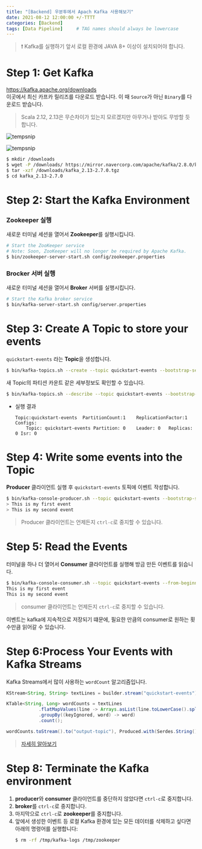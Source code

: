 ```yaml
---
title: "[Backend] 우분투에서 Apach Kafka 사용해보기"
date: 2021-08-12 12:00:00 +/-TTTT
categories: [Backend]
tags: [Data Pipeline]     # TAG names should always be lowercase
---
```

> ❗ Kafka를 실행하기 앞서 로컬 환경에 JAVA 8+ 이상이 설치되어야 합니다. 

# Step 1: Get Kafka
<https://kafka.apache.org/downloads>  
이곳에서 최신 카프카 릴리즈를 다운로드 받습니다. 이 때 `Source`가 아닌 `Binary`를 다운로드 받습니다.  
> Scala 2.12, 2.13은 무슨차이가 있는지 모르겠지만 아무거나 받아도 무방할 듯 합니다.

![tempsnip](https://user-images.githubusercontent.com/67721382/129180393-9c012dd4-13d0-4d18-8741-3a69fd60b745.png)

![tempsnip](https://user-images.githubusercontent.com/67721382/129180620-47319016-55e6-486b-87de-2eb73990a946.png)

```sh
$ mkdir /downloads
$ wget -P /downloads/ https://mirror.navercorp.com/apache/kafka/2.8.0/kafka_2.12-2.8.0.tgz
$ tar -xzf /downloads/kafka_2.13-2.7.0.tgz
$ cd kafka_2.13-2.7.0
```

# Step 2: Start the Kafka Environment
### Zookeeper 실행
새로운 터미널 세션을 열어서 **Zookeeper**를 실행시킵니다.
```sh
# Start the ZooKeeper service
# Note: Soon, ZooKeeper will no longer be required by Apache Kafka.
$ bin/zookeeper-server-start.sh config/zookeeper.properties
```

### Brocker 서버 실행
새로운 터미널 세션을 열어서 **Broker** 서버를 실행시킵니다.
```sh
# Start the Kafka broker service
$ bin/kafka-server-start.sh config/server.properties
```

# Step 3: Create A Topic to store your events
`quickstart-events` 라는 **Topic**을 생성합니다.
```sh
$ bin/kafka-topics.sh --create --topic quickstart-events --bootstrap-server localhost:9092
```
새 Topic의 파티션 카운트 같은 세부정보도 확인할 수 있습니다.
```sh
$ bin/kafka-topics.sh --describe --topic quickstart-events --bootstrap-server localhost:9092
```
* 실행 결과
    ```
    Topic:quickstart-events  PartitionCount:1    ReplicationFactor:1 Configs:
        Topic: quickstart-events Partition: 0    Leader: 0   Replicas: 0 Isr: 0
    ```

# Step 4: Write some events into the Topic
**Producer** 클라이언트 실행 후 `quickstart-events` 토픽에 이벤트 작성합니다.
```sh
$ bin/kafka-console-producer.sh --topic quickstart-events --bootstrap-server localhost:9092
> This is my first event
> This is my second event
```
> Producer 클라이언트는 언제든지 `ctrl-c`로 중지할 수 있습니다.

# Step 5: Read the Events
터미널을 하나 더 열어서 **Consumer** 클라이언트를 실행해 방금 만든 이벤트를 읽습니다.
```sh
$ bin/kafka-console-consumer.sh --topic quickstart-events --from-beginning --bootstrap-server localhost:9092
This is my first event
This is my second event
```
> consumer 클라이언트는 언제든지 `ctrl-c`로 중지할 수 있습니다.

이벤트는 kafka에 지속적으로 저장되기 떄문에, 필요한 만큼의 consumer로 원하는 횟수만큼 읽어갈 수 있습니다.

# Step 6:Process Your Events with Kafka Streams
Kafka Streams에서 많이 사용하는 `wordCount` 알고리즘입니다.
```java
KStream<String, String> textLines = builder.stream("quickstart-events");

KTable<String, Long> wordCounts = textLines
            .flatMapValues(line -> Arrays.asList(line.toLowerCase().split(" ")))
            .groupBy((keyIgnored, word) -> word)
            .count();

wordCounts.toStream().to("output-topic"), Produced.with(Serdes.String(), Serdes.Long()));
```
> [자세히 알아보기](https://kafka.apache.org/25/documentation/streams/quickstart)

# Step 8: Terminate the Kafka environment
1. **producer**와 **consumer** 클라이언트를 중단하지 않았다면 `ctrl-c`로 중지합니다.
2. **broker**를 `ctrl-c`로 중지합니다.
3. 마지막으로 `ctrl-c`로 **zookeeper**를 중지합니다.
4. 앞에서 생성한 이벤트 등 로컬 Kafka 환경에 있는 모든 데이터를 삭제하고 싶다면 아래의 명령어를 실행합니다:
    ```sh
    $ rm -rf /tmp/kafka-logs /tmp/zookeeper
    ```